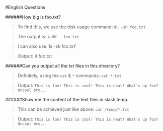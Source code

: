 #English Questions

######How big is foo.txt?

>To find this, we use the disk usage command: `du -sh foo.txt`

>The output is: `4.0K	foo.txt`

>I can also use `ls -sk foo.txt'

>Output: 4 foo.txt

######Can you output all the txt files in this directory?

>Definitely, using the `cat` & `*` commands: `cat *.txt`.

>Output: `This is fun!
          This is cool!
          This is neat!
          What's up foo?
          Uncool bro...`
          
######Show me the content of the text files in slash temp.

>This can be achieved just like above: `cat /temp/*.txt`

>Output: `This is fun!
          This is cool!
          This is neat!
          What's up foo?
          Uncool bro...`
